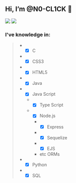 ## Hi, I’m @N0-CL1CK 👋
[<img src="https://img.shields.io/badge/Telegram-2CA5E0?style=for-the-badge&logo=telegram&logoColor=white" />](https://t.me/n0_cl1ck) [<img src="https://img.shields.io/badge/Instagram-E4405F?style=for-the-badge&logo=instagram&logoColor=white" />](https://instagram.com/loisgonzs)
### I've knowledge in:
>
> * - [X] C
> * - [X] CSS3
> * - [X] HTML5
> * - [X] Java
> * - [X] Java Script
>   * - [X] Type Script
>   * - [X] Node.js
>     * - [X] Express
>     * - [X] Sequelize
>     * - [X] EJS
>     * etc ORMs
> * - [X] Python
> * - [X] SQL
